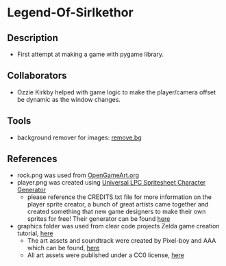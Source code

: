 # Legend-Of-SirIkethor

## Description

- First attempt at making a game with pygame library.  

## Collaborators

- Ozzie Kirkby helped with game logic to make the player/camera offset be dynamic as the window changes. 

## Tools

- background remover for images: [remove.bg](https://www.remove.bg/)

## References

- rock.png was used from [OpenGameArt.org](https://opengameart.org/content/rock-0)
- player.png was created using [Universal LPC Spritesheet Character Generator](./CREDITS.txt)
  - please reference the CREDITS.txt file for more information on the player sprite creator, a bunch of great artists came together and created something that new game designers to make their own sprites for free! Their generator can be found [here](https://sanderfrenken.github.io/Universal-LPC-Spritesheet-Character-Generator/#?body=Body_color_light&head=Human_male_light)
- graphics folder was used from clear code projects Zelda game creation tutorial, [here](https://github.com/clear-code-projects/Zelda)
  - The art assets and soundtrack were created by Pixel-boy and AAA which can be found, [here](https://pixel-boy.itch.io/ninja-adventure-asset-pack)
  - All art assets were published under a CC0 license, [here](https://creativecommons.org/share-your-work/public-domain/cc0/)